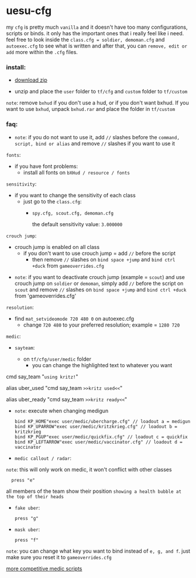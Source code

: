 # uesu-cfg

my `cfg` is pretty much `vanilla` and it doesn't have too many configurations, scripts or binds. it only has the important ones that i really feel like i need. feel free to look inside the `class.cfg = soldier, demoman.cfg` and `autoexec.cfg` to see what is written and after that, you can `remove, edit or add` more within the `.cfg` files.


<h3>install:
</h3>

* [download zip](https://github.com/uesu/cfg/archive/master.zip)

* unzip and place the `user` folder to `tf/cfg` and `custom` folder to `tf/custom`

`note`: remove `bxhud` if you don't use a hud, or if you don't want bxhud. If you want to use `bxhud`, unpack `bxhud.rar` and place the folder in `tf/custom`

<h3>faq:
</h3>

* `note`: if you do not want to use it, add `//` slashes before the `command, script, bind or alias` and remove `//` slashes if you want to use it

 `fonts`:

- if you have font problems: 
  - install all fonts on 
`bXHud / resource / fonts`

`sensitivity`:

- if you want to change the sensitivity of each class 
  - just go to the `class.cfg`: 
    - `spy.cfg, scout.cfg, demoman.cfg`
    
      the default sensitivity value: `3.000000`

`crouch jump`:

- crouch jump is enabled on all class
  - if you don't want to use crouch jump = add `//` before the script
    - then remove `//` slashes on `bind space +jump` and `bind ctrl +duck` from `gameoverrides.cfg`

* `note`: if you want to deactivate crouch jump (example = `scout`) and use crouch jump on `soldier` or `demoman`, simply add `//` before the script on `scout` and remove `//` slashes on `bind space +jump` and `bind ctrl +duck` from 'gameoverrides.cfg'

`resolution`:

- find `mat_setvideomode 720 480 0` on autoexec.cfg
  - change `720 480` to your preferred resolution; example = `1280 720`
 
`medic`:

* `sayteam`:

  - on `tf/cfg/user/medic` folder
    - you can change the highlighted text to whatever you want
    
cmd say_team "`using kritz!`"

alias uber_used "cmd say_team `>>kritz used<<`"

alias uber_ready "cmd say_team `>>kritz ready<<`"

* `note`: execute when changing medigun

      bind KP_HOME"exec user/medic/ubercharge.cfg" // loadout a = medigun
      bind KP_UPARROW"exec user/medic/kritzkrieg.cfg" // loadout b = kritzkrieg
      bind KP_PGUP"exec user/medic/quickfix.cfg" // loadout c = quickfix
      bind KP_LEFTARROW"exec user/medic/vaccinator.cfg" // loadout d = vaccinator
      
* `medic callout / radar`:

`note`: this will only work on medic, it won't conflict with other classes

      press "e"

all members of the team show their position `showing a health bubble at the top of their heads`
        
* `fake uber`:

      press "g"

* `mask uber`:

      press "f"
  
`note`: you can change what key you want to bind instead of `e, g, and f`. just make sure you reset it to `gameoverrides.cfg`

[more competitive medic scripts](https://gist.github.com/marcinof/2981918)

